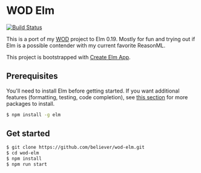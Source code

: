 # WOD Elm

[![Build Status](https://travis-ci.com/believer/wod-elm.svg?branch=master)](https://travis-ci.com/believer/wod-elm)

This is a port of my [WOD](https://github.com/believer/wod) project to Elm 0.19.
Mostly for fun and trying out if Elm is a possible contender with my current
favorite ReasonML.

This project is bootstrapped with [Create Elm App](https://github.com/halfzebra/create-elm-app).

## Prerequisites
You'll need to install Elm before getting started. If you want additional features (formatting, testing, code completion), see [this section](https://github.com/ElmCast/elm-vim#requirements) for more packages to install.

```sh
$ npm install -g elm
```


## Get started

```sh
$ git clone https://github.com/believer/wod-elm.git
$ cd wod-elm
$ npm install
$ npm run start
```
